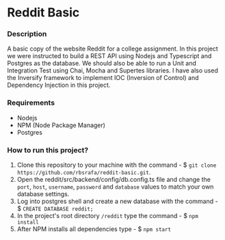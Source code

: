 # Reddit Basic

### Description
A basic copy of the website Reddit for a college assignment. In this project we were instructed to build a REST API using Nodejs and Typescript and Postgres as the database. We should also be able to run a Unit and Integration Test using Chai, Mocha and Supertes libraries. I have also used the Inversify framework to implement IOC (Inversion of Control) and Dependency Injection in this project.

### Requirements
* Nodejs
* NPM (Node Package Manager)
* Postgres

### How to run this project?
1. Clone this repository to your machine with the command - $ `git clone https://github.com/rbsrafa/reddit-basic.git`.
1. Open the reddit/src/backend/config/db.config.ts file and change the `port`, `host`, `username`, `password` and `database` values to match your own database settings.
1. Log into postgres shell and create a new database with the command - $ `CREATE DATABASE reddit;`
1. In the project's root directory `/reddit` type the command - $ `npm install`
1. After NPM installs all dependencies type - $ `npm start`